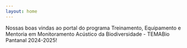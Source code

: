 ```yaml
---
layout: home
---
```

Nossas boas vindas ao portal do programa Treinamento, Equipamento e Mentoria em Monitoramento Acústico da Biodiversidade - TEMABio Pantanal 2024-2025!
